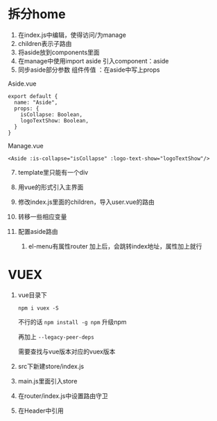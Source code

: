# 拆分home

1. 在index.js中编辑，使得访问/为manage
2. children表示子路由
3. 将aside放到components里面
4. 在manage中使用import aside 引入component：aside
5. 同步aside部分参数 组件传值 ：在aside中写上props

Aside.vue

```vue
export default {
  name: "Aside",
  props: {
    isCollapse: Boolean,
    logoTextShow: Boolean,
  }
}

```

Manage.vue

``` <Aside :is-collapse="isCollapse" :logo-text-show="logoTextShow"/> ```

7. template里只能有一个div

8. 用vue的形式引入主界面
9. 修改index.js里面的children，导入user.vue的路由
10. 转移一些相应变量
11. 配置aside路由
    1. el-menu有属性router 加上后，会跳转index地址，属性加上就行

# VUEX

1. vue目录下

   ```npm i vuex -S ```  

   不行的话 ``` npm install -g npm ``` 升级npm
   
   再加上 ``` --legacy-peer-deps ```
   
   需要查找与vue版本对应的vuex版本
   
2. src下新建store/index.js

3. main.js里面引入store

4. 在router/index.js中设置路由守卫

5. 在Header中引用